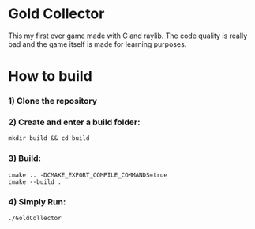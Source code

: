 # Gold Collector
This my first ever game made with C and raylib. The code quality is really bad and the game itself is made for learning purposes.

# How to build
###  1) Clone the repository
###  2) Create and enter a build folder:
```	console
mkdir build && cd build
```
### 3) Build:
```console
cmake .. -DCMAKE_EXPORT_COMPILE_COMMANDS=true
cmake --build .
```
### 4) Simply Run:
```console
./GoldCollector
```
